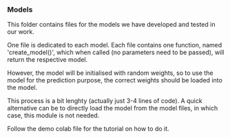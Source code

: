 ### Models

This folder contains files for the models we have developed and tested in our work.

One file is dedicated to each model. Each file contains one function, named 'create_model()', which when called (no parameters need to be passed), will return the respective model.

However, the model will be initialised with random weights, so to use the model for the prediction purpose, the correct weights should be loaded into the model.

This process is a bit lenghty (actually just 3-4 lines of code). A quick alternative can be to directly load the model from the model files, in which case, this module is not needed.

Follow the demo colab file for the tutorial on how to do it.
